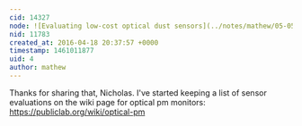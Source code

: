 ```yaml
---
cid: 14327
node: ![Evaluating low-cost optical dust sensors](../notes/mathew/05-05-2015/evaluating-low-cost-optical-dust-sensors)
nid: 11783
created_at: 2016-04-18 20:37:57 +0000
timestamp: 1461011877
uid: 4
author: mathew
---
```


Thanks for sharing that, Nicholas.  I've started keeping a list of sensor evaluations on the wiki page for optical pm monitors:
https://publiclab.org/wiki/optical-pm